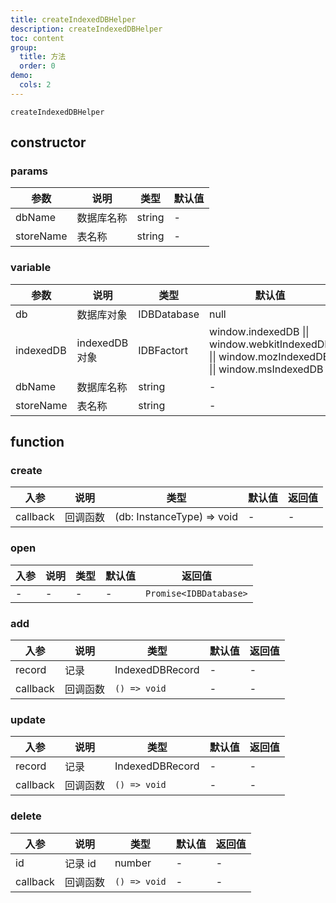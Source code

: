 ```yaml
---
title: createIndexedDBHelper
description: createIndexedDBHelper
toc: content
group:
  title: 方法
  order: 0
demo:
  cols: 2
---
```


<code src='./demo/index.tsx'>createIndexedDBHelper</code>

## constructor

### params

| 参数      | 说明       | 类型   | 默认值 |
| --------- | ---------- | ------ | ------ |
| dbName    | 数据库名称 | string | -      |
| storeName | 表名称     | string | -      |

### variable

| 参数      | 说明           | 类型        | 默认值                                                                                        |
| --------- | -------------- | ----------- | --------------------------------------------------------------------------------------------- |
| db        | 数据库对象     | IDBDatabase | null                                                                                          |
| indexedDB | indexedDB 对象 | IDBFactort  | window.indexedDB \|\| window.webkitIndexedDB \|\| window.mozIndexedDB \|\| window.msIndexedDB |
| dbName    | 数据库名称     | string      | -                                                                                             |
| storeName | 表名称         | string      | -                                                                                             |

## function

### create

| 入参     | 说明     | 类型                                               | 默认值 | 返回值 |
| -------- | -------- | -------------------------------------------------- | ------ | ------ |
| callback | 回调函数 | (db: InstanceType<typeof IndexedDBHelper>) => void | -      | -      |

### open

| 入参 | 说明 | 类型 | 默认值 | 返回值                 |
| ---- | ---- | ---- | ------ | ---------------------- |
| -    | -    | -    | -      | `Promise<IDBDatabase>` |

### add

| 入参     | 说明     | 类型            | 默认值 | 返回值 |
| -------- | -------- | --------------- | ------ | ------ |
| record   | 记录     | IndexedDBRecord | -      | -      |
| callback | 回调函数 | `() => void`    | -      | -      |

### update

| 入参     | 说明     | 类型            | 默认值 | 返回值 |
| -------- | -------- | --------------- | ------ | ------ |
| record   | 记录     | IndexedDBRecord | -      | -      |
| callback | 回调函数 | `() => void`    | -      | -      |

### delete

| 入参     | 说明     | 类型         | 默认值 | 返回值 |
| -------- | -------- | ------------ | ------ | ------ |
| id       | 记录 id  | number       | -      | -      |
| callback | 回调函数 | `() => void` | -      | -      |
